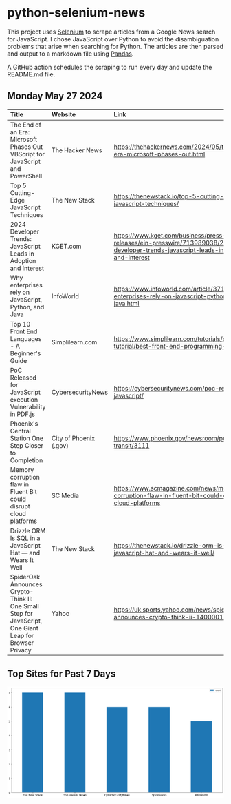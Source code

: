 # python-selenium-news

This project uses [Selenium](https://www.seleniumhq.org/) to scrape articles from a Google News search for JavaScript.
I chose JavaScript over Python to avoid the disambiguation problems that arise when searching for Python.
The articles are then parsed and output to a markdown file using [Pandas](https://pandas.pydata.org/).

A GitHub action schedules the scraping to run every day and update the README.md file.

## Monday May 27 2024


| Title                                                                                                  | Website                | Link                                                                                                                                 |
|:-------------------------------------------------------------------------------------------------------|:-----------------------|:-------------------------------------------------------------------------------------------------------------------------------------|
| The End of an Era: Microsoft Phases Out VBScript for JavaScript and PowerShell                         | The Hacker News        | https://thehackernews.com/2024/05/the-end-of-era-microsoft-phases-out.html                                                           |
| Top 5 Cutting-Edge JavaScript Techniques                                                               | The New Stack          | https://thenewstack.io/top-5-cutting-edge-javascript-techniques/                                                                     |
| 2024 Developer Trends: JavaScript Leads in Adoption and Interest                                       | KGET.com               | https://www.kget.com/business/press-releases/ein-presswire/713989038/2024-developer-trends-javascript-leads-in-adoption-and-interest |
| Why enterprises rely on JavaScript, Python, and Java                                                   | InfoWorld              | https://www.infoworld.com/article/3715288/why-enterprises-rely-on-javascript-python-and-java.html                                    |
| Top 10 Front End Languages - A Beginner's Guide                                                        | Simplilearn.com        | https://www.simplilearn.com/tutorials/programming-tutorial/best-front-end-programming-languages                                      |
| PoC Released for JavaScript execution Vulnerability in PDF.js                                          | CybersecurityNews      | https://cybersecuritynews.com/poc-released-for-javascript/                                                                           |
| Phoenix's Central Station One Step Closer to Completion                                                | City of Phoenix (.gov) | https://www.phoenix.gov/newsroom/public-transit/3111                                                                                 |
| Memory corruption flaw in Fluent Bit could disrupt cloud platforms                                     | SC Media               | https://www.scmagazine.com/news/memory-corruption-flaw-in-fluent-bit-could-disrupt-cloud-platforms                                   |
| Drizzle ORM Is SQL in a JavaScript Hat — and Wears It Well                                             | The New Stack          | https://thenewstack.io/drizzle-orm-is-sql-in-a-javascript-hat-and-wears-it-well/                                                     |
| SpiderOak Announces Crypto-Think II: One Small Step for JavaScript, One Giant Leap for Browser Privacy | Yahoo                  | https://uk.sports.yahoo.com/news/spideroak-announces-crypto-think-ii-140000111.html                                                  |
## Top Sites for Past 7 Days

![Graph of Top Sites](https://raw.githubusercontent.com/dan-mba/python-selenium-news/main/last-week.png)
